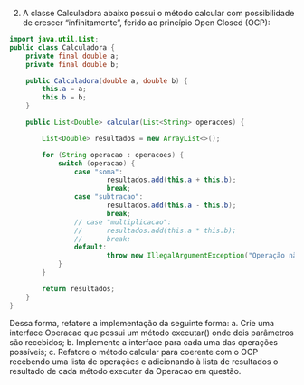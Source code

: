 2. A classe Calculadora abaixo possui o método calcular com possibilidade de crescer “infinitamente”, ferido ao princípio Open Closed (OCP):
   
```java
import java.util.List;
public class Calculadora {
    private final double a;
    private final double b;

    public Calculadora(double a, double b) {
        this.a = a;
        this.b = b;
    }

    public List<Double> calcular(List<String> operacoes) {

        List<Double> resultados = new ArrayList<>();

        for (String operacao : operacoes) {
            switch (operacao) {
                case "soma":
                        resultados.add(this.a + this.b);
                        break;
                case "subtracao":
                        resultados.add(this.a - this.b);
                        break;
                // case "multiplicacao":
                //      resultados.add(this.a * this.b);
                //      break;
                default:
                        throw new IllegalArgumentException("Operação não suportada: " + operacao);
            }
        }

        return resultados;
    }
}
```

Dessa forma, refatore a implementação da seguinte forma:
a. Crie uma interface Operacao que possui um método executar() onde dois parâmetros são recebidos;
b. Implemente a interface para cada uma das operações possíveis;
c. Refatore o método calcular para coerente com o OCP recebendo uma lista de operações e adicionando à lista de resultados o resultado de cada método executar da Operacao em questão.
